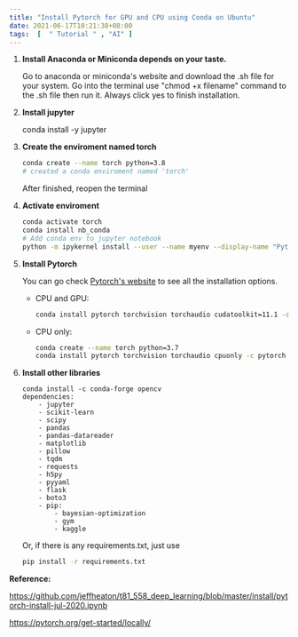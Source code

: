 ```yaml
---
title: "Install Pytorch for GPU and CPU using Conda on Ubuntu"
date: 2021-06-17T10:21:38+08:00
tags:  [  " Tutorial " , "AI" ]
---
```


1. **Install Anaconda or Miniconda depends on your taste.**

   Go to anaconda or miniconda's website and download the .sh file for your system. Go into the terminal use "chmod +x filename" command to the .sh file then run it. Always click yes to finish installation.

2. **Install jupyter**

   conda install -y jupyter

3. **Create the enviroment named torch**

   ```bash
   conda create --name torch python=3.8
   # created a conda enviroment named 'torch'
   ```

   After finished, reopen the terminal

4. **Activate enviroment**

   ```bash
   conda activate torch
   conda install nb_conda
   # Add conda env to jupyter notebook
   python -m ipykernel install --user --name myenv --display-name "Python (myenv)"
   ```

5. **Install Pytorch**

   You can go check [Pytorch's website](https://pytorch.org/get-started/locally/) to see all the installation options.

   * CPU and GPU:

     ```bash
     conda install pytorch torchvision torchaudio cudatoolkit=11.1 -c pytorch -c nvidia
     ```

   * CPU only:

     ```bash
     conda create --name torch python=3.7
     conda install pytorch torchvision torchaudio cpuonly -c pytorch
     ```
     
     

6. **Install other libraries**

   ```
   conda install -c conda-forge opencv
   dependencies:
       - jupyter
       - scikit-learn
       - scipy
       - pandas
       - pandas-datareader
       - matplotlib
       - pillow
       - tqdm
       - requests
       - h5py
       - pyyaml
       - flask
       - boto3
       - pip:
           - bayesian-optimization
           - gym
           - kaggle
   ```
   
   Or, if there is any requirements.txt, just use
   
   ```bash
   pip install -r requirements.txt
   ```
   
   



**Reference:**

https://github.com/jeffheaton/t81_558_deep_learning/blob/master/install/pytorch-install-jul-2020.ipynb

https://pytorch.org/get-started/locally/

